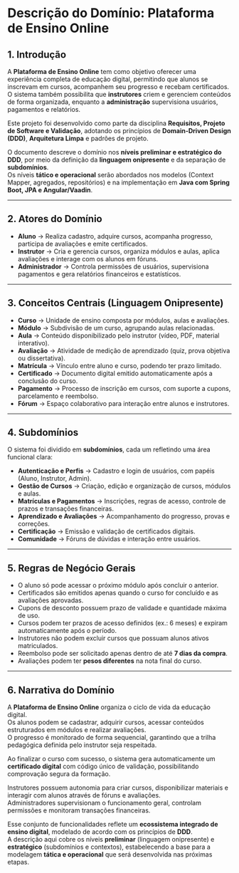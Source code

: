#  Descrição do Domínio: Plataforma de Ensino Online

## 1. Introdução
A **Plataforma de Ensino Online** tem como objetivo oferecer uma experiência completa de educação digital, permitindo que alunos se inscrevam em cursos, acompanhem seu progresso e recebam certificados.  
O sistema também possibilita que **instrutores** criem e gerenciem conteúdos de forma organizada, enquanto a **administração** supervisiona usuários, pagamentos e relatórios.

Este projeto foi desenvolvido como parte da disciplina **Requisitos, Projeto de Software e Validação**, adotando os princípios de **Domain-Driven Design (DDD)**, **Arquitetura Limpa** e padrões de projeto.  

O documento descreve o domínio nos **níveis preliminar e estratégico do DDD**, por meio da definição da **linguagem onipresente** e da separação de **subdomínios**.  
Os níveis **tático e operacional** serão abordados nos modelos (Context Mapper, agregados, repositórios) e na implementação em **Java com Spring Boot, JPA e Angular/Vaadin**.

---

## 2. Atores do Domínio
- **Aluno** → Realiza cadastro, adquire cursos, acompanha progresso, participa de avaliações e emite certificados.  
- **Instrutor** → Cria e gerencia cursos, organiza módulos e aulas, aplica avaliações e interage com os alunos em fóruns.  
- **Administrador** → Controla permissões de usuários, supervisiona pagamentos e gera relatórios financeiros e estatísticos.  

---

## 3. Conceitos Centrais (Linguagem Onipresente)
- **Curso** → Unidade de ensino composta por módulos, aulas e avaliações.  
- **Módulo** → Subdivisão de um curso, agrupando aulas relacionadas.  
- **Aula** → Conteúdo disponibilizado pelo instrutor (vídeo, PDF, material interativo).  
- **Avaliação** → Atividade de medição de aprendizado (quiz, prova objetiva ou dissertativa).  
- **Matrícula** → Vínculo entre aluno e curso, podendo ter prazo limitado.  
- **Certificado** → Documento digital emitido automaticamente após a conclusão do curso.  
- **Pagamento** → Processo de inscrição em cursos, com suporte a cupons, parcelamento e reembolso.  
- **Fórum** → Espaço colaborativo para interação entre alunos e instrutores.  

---

## 4. Subdomínios
O sistema foi dividido em **subdomínios**, cada um refletindo uma área funcional clara:

- **Autenticação e Perfis** → Cadastro e login de usuários, com papéis (Aluno, Instrutor, Admin).  
- **Gestão de Cursos** → Criação, edição e organização de cursos, módulos e aulas.  
- **Matrículas e Pagamentos** → Inscrições, regras de acesso, controle de prazos e transações financeiras.  
- **Aprendizado e Avaliações** → Acompanhamento do progresso, provas e correções.  
- **Certificação** → Emissão e validação de certificados digitais.  
- **Comunidade** → Fóruns de dúvidas e interação entre usuários.  

---

## 5. Regras de Negócio Gerais
- O aluno só pode acessar o próximo módulo após concluir o anterior.  
- Certificados são emitidos apenas quando o curso for concluído e as avaliações aprovadas.  
- Cupons de desconto possuem prazo de validade e quantidade máxima de uso.  
- Cursos podem ter prazos de acesso definidos (ex.: 6 meses) e expiram automaticamente após o período.  
- Instrutores não podem excluir cursos que possuam alunos ativos matriculados.  
- Reembolso pode ser solicitado apenas dentro de até **7 dias da compra**.  
- Avaliações podem ter **pesos diferentes** na nota final do curso.  

---

## 6. Narrativa do Domínio
A **Plataforma de Ensino Online** organiza o ciclo de vida da educação digital.  
Os alunos podem se cadastrar, adquirir cursos, acessar conteúdos estruturados em módulos e realizar avaliações.  
O progresso é monitorado de forma sequencial, garantindo que a trilha pedagógica definida pelo instrutor seja respeitada.

Ao finalizar o curso com sucesso, o sistema gera automaticamente um **certificado digital** com código único de validação, possibilitando comprovação segura da formação.

Instrutores possuem autonomia para criar cursos, disponibilizar materiais e interagir com alunos através de fóruns e avaliações.  
Administradores supervisionam o funcionamento geral, controlam permissões e monitoram transações financeiras.

Esse conjunto de funcionalidades reflete um **ecossistema integrado de ensino digital**, modelado de acordo com os princípios de **DDD**.  
A descrição aqui cobre os níveis **preliminar** (linguagem onipresente) e **estratégico** (subdomínios e contextos), estabelecendo a base para a modelagem **tática e operacional** que será desenvolvida nas próximas etapas.
